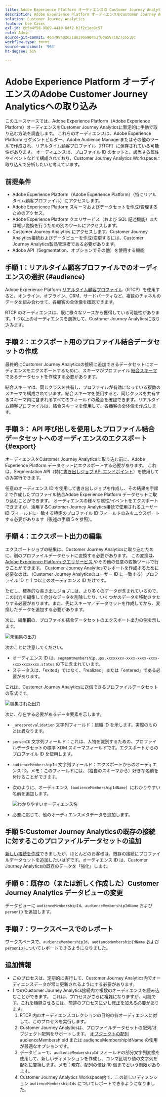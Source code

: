```yaml
---
title: Adobe Experience Platform オーディエンスの Customer Journey Analytics への取り込み
description: Adobe Experience Platform オーディエンスをCustomer Journey Analyticsに取り込んで詳細に分析する方法を説明します。
solution: Customer Journey Analytics
feature: Use Cases
exl-id: cb5a4f98-9869-4410-8df2-b2f2c1ee8c57
role: Admin
source-git-commit: 46d799ad2621d83906908a3f60a59a1027c6518c
workflow-type: tm+mt
source-wordcount: '968'
ht-degree: 51%

---
```


# Adobe Experience Platform オーディエンスのAdobe Customer Journey Analyticsへの取り込み

このユースケースでは、Adobe Experience Platform（Adobe Experience Platform）オーディエンスをCustomer Journey Analyticsに暫定的に手動で取り込む方法を調査します。 これらのオーディエンスは、Adobe Experience Platform セグメントビルダー、Adobe Audience Managerまたはその他のツールで作成され、リアルタイム顧客プロファイル（RTCP）に保存されている可能性があります。 オーディエンスは、プロファイル ID のセットと、該当する属性やイベントなどで構成されており、Customer Journey Analytics Workspaceに取り込んで分析したいと考えています。

## 前提条件

* Adobe Experience Platform（Adobe Experience Platform）（特にリアルタイム顧客プロファイル）にアクセスします。
* Adobe Experience Platform スキーマおよびデータセットを作成/管理するためのアクセス。
* Adobe Experience Platform クエリサービス（および SQL 記述機能）または軽い変換を行うための別のツールにアクセスします。
* Customer Journey Analytics にアクセスします。Customer Journey Analytics接続およびデータビューを作成/変更するには、Customer Journey Analytics製品管理者である必要があります。
* Adobe API（Segmentation、オプションでその他）を使用する機能

## 手順 1：リアルタイム顧客プロファイルでのオーディエンスの選択 {#audience}

Adobe Experience Platform [リアルタイム顧客プロファイル](https://experienceleague.adobe.com/ja/docs/experience-platform/profile/home)（RTCP）を使用すると、オンライン、オフライン、CRM、サードパーティなど、複数のチャネルのデータを組み合わせて、各顧客の全体像を確認できます。

RTCP のオーディエンスは、既に様々なソースから獲得している可能性があります。1 つ以上のオーディエンスを選択して、Customer Journey Analyticsに取り込みます。

## 手順 2：エクスポート用のプロファイル結合データセットの作成

最終的にCustomer Journey Analyticsの接続に追加できるデータセットにオーディエンスをエクスポートするために、スキーマがプロファイル [ 結合スキーマ ](https://experienceleague.adobe.com/docs/experience-platform/profile/union-schemas/union-schema.html#understanding-union-schemas) であるデータセットを作成する必要があります。

結合スキーマは、同じクラスを共有し、プロファイルが有効になっている複数のスキーマで構成されています。結合スキーマを使用すると、同じクラスを共有するスキーマ内に含まれるすべてのフィールドの融合を確認できます。リアルタイム顧客プロファイルは、結合スキーマを使用して、各顧客の全体像を作成します。

## 手順 3： API 呼び出しを使用したプロファイル結合データセットへのオーディエンスのエクスポート {#export}

オーディエンスをCustomer Journey Analyticsに取り込む前に、Adobe Experience Platform データセットにエクスポートする必要があります。 これは、Segmentation API（特に[書き出しジョブ API エンドポイント](https://experienceleague.adobe.com/docs/experience-platform/segmentation/api/export-jobs.html)）を使用してのみ実行できます。

任意のオーディエンス ID を使用して書き出しジョブを作成し、その結果を手順 2 で作成したプロファイル結合Adobe Experience Platform データセットに取り込むことができます。 オーディエンスの様々な属性/イベントをエクスポートできますが、活用するCustomer Journey Analytics接続で使用されるユーザー ID フィールドに一致する特定のプロファイル ID フィールドのみをエクスポートする必要があります（後述の手順 5 を参照）。

## 手順 4：エクスポート出力の編集

エクスポートジョブの結果は、Customer Journey Analyticsに取り込むために、別のプロファイルデータセットに変換する必要があります。  この変換は、[Adobe Experience Platform クエリサービス ](https://experienceleague.adobe.com/docs/experience-platform/query/home.html?lang=ja) やその他の任意の変換ツールで行うことができます。 Customer Journey Analyticsでレポートを作成するために必要なのは、（Customer Journey Analyticsのユーザー ID に一致する）プロファイル ID と 1 つ以上のオーディエンス ID だけです。

ただし、標準的な書き出しジョブには、より多くのデータが含まれているので、この出力を編集して余分なデータを削除したり、いくつかのデータを移動させたりする必要があります。また、先にスキーマ／データセットを作成してから、変換したデータを追加する必要があります。

次に、編集&#x200B;**前**&#x200B;の、プロファイル結合データセットのエクスポート出力の例を示します。

![未編集の出力](../assets/export-unedited.png)

次のことに注意してください。

* オーディエンス ID は、`segmentmembership.ups.xxxxxxxx-xxxx-xxxx-xxxx-xxxxxxxxxxxx.status` の下に含まれています。
* ステータスは、「exited」ではなく、「realized」または「entered」である必要があります。

これは、Customer Journey Analyticsに送信できるプロファイルデータセットの形式です。

![編集された出力](../assets/export-edited.png)

次に、存在する必要があるデータ要素を示します。

* `_aresprodvalidation` 文字列フィールド：組織 ID を示します。実際のものとは異なります。
* `personID` 文字列フィールド：これは、人物を識別するための、プロファイルデータセットの標準 XDM スキーマフィールドです。エクスポートからのプロファイル ID を使用します。
* `audienceMembershipId` 文字列フィールド：エクスポートからのオーディエンス ID。メモ：このフィールドには、（独自のスキーマから）好きな名前を付けることができます。
* 次のように、オーディエンス（`audienceMembershipIdName`）にわかりやすい名前を追加します。

  ![わかりやすいオーディエンス名](../assets/audience-name.png)

* 必要に応じて、他のオーディエンスメタデータを追加します。

## 手順 5:Customer Journey Analyticsの既存の接続に対するこのプロファイルデータセットの追加

[新しい接続を作成](/help/connections/create-connection.md)できましたが、ほとんどのお客様は、既存の接続にプロファイルデータセットを追加したいはずです。オーディエンス ID は、Customer Journey Analyticsの既存のデータを「強化」します。

## 手順 6：既存の（または新しく作成した）Customer Journey Analytics データビューの変更

データビューに `audienceMembershipId`、`audienceMembershipIdName` および `personID` を追加します。

## 手順 7：ワークスペースでのレポート

ワークスペースで、`audienceMembershipId`、`audienceMembershipIdName` および `personID` についてレポートできるようになりました。

## 追加情報

* このプロセスは、定期的に実行して、Customer Journey Analytics内でオーディエンスデータが常に更新されるようにする必要があります。
* 1 つのCustomer Journey Analytics接続内で複数のオーディエンスを読み込むことができます。 これは、プロセスがさらに複雑になりますが、可能です。これを機能させるには、前述のプロセスに少し修正を加える必要があります。
   1. RTCP 内のオーディエンスコレクションの目的の各オーディエンスに対して、このプロセスを実行します。
   1. Customer Journey Analyticsは、プロファイルデータセットの配列/オブジェクト配列をサポートします。 [オブジェクトの配列](https://experienceleague.adobe.com/docs/analytics-platform/using/cja-usecases/complex-data/object-arrays.html?lang=ja) audienceMembershipId または audienceMembershipIdName の使用が最適なオプションです。
   1. データビューで、`audienceMembershipId` フィールドの部分文字列変換を使用して、新しいディメンションを作成し、コンマ区切り値の文字列を配列に変換します。メモ：現在、配列の値は 10 個までという制限があります。
   1. Customer Journey Analytics Workspace内で、この新しいディメンション `audienceMembershipIds` についてレポートできるようになりました。
